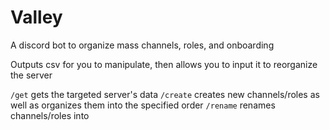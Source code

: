 # Valley
A discord bot to organize mass channels, roles, and onboarding  

Outputs csv for you to manipulate, then allows you to input it to reorganize the server

`/get` gets the targeted server's data 
`/create` creates new channels/roles as well as organizes them into the specified order
`/rename` renames channels/roles into 
